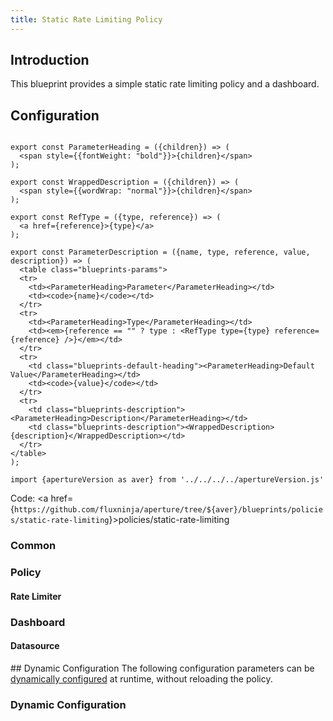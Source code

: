```yaml
---
title: Static Rate Limiting Policy
---
```


## Introduction

This blueprint provides a simple static rate limiting policy and a dashboard.

## Configuration

<!-- Configuration Marker -->

```mdx-code-block

export const ParameterHeading = ({children}) => (
  <span style={{fontWeight: "bold"}}>{children}</span>
);

export const WrappedDescription = ({children}) => (
  <span style={{wordWrap: "normal"}}>{children}</span>
);

export const RefType = ({type, reference}) => (
  <a href={reference}>{type}</a>
);

export const ParameterDescription = ({name, type, reference, value, description}) => (
  <table class="blueprints-params">
  <tr>
    <td><ParameterHeading>Parameter</ParameterHeading></td>
    <td><code>{name}</code></td>
  </tr>
  <tr>
    <td><ParameterHeading>Type</ParameterHeading></td>
    <td><em>{reference == "" ? type : <RefType type={type} reference={reference} />}</em></td>
  </tr>
  <tr>
    <td class="blueprints-default-heading"><ParameterHeading>Default Value</ParameterHeading></td>
    <td><code>{value}</code></td>
  </tr>
  <tr>
    <td class="blueprints-description"><ParameterHeading>Description</ParameterHeading></td>
    <td class="blueprints-description"><WrappedDescription>{description}</WrappedDescription></td>
  </tr>
</table>
);
```

```mdx-code-block
import {apertureVersion as aver} from '../../../../apertureVersion.js'
```

Code: <a
href={`https://github.com/fluxninja/aperture/tree/${aver}/blueprints/policies/static-rate-limiting`}>policies/static-rate-limiting</a>

<h3 class="blueprints-h3">Common</h3>

<ParameterDescription
    name="common.policy_name"
    type="string"
    reference=""
    value="'__REQUIRED_FIELD__'"
    description='Name of the policy.' />

<h3 class="blueprints-h3">Policy</h3>

<ParameterDescription
    name="policy.classifiers"
    type="[]aperture.spec.v1.Classifier"
    reference="../../spec#classifier"
    value="[]"
    description='List of classification rules.' />

<h4 class="blueprints-h4">Rate Limiter</h4>

<ParameterDescription
    name="policy.rate_limiter.rate_limit"
    type="float64"
    reference=""
    value="'__REQUIRED_FIELD__'"
    description='Number of requests per `policy.rate_limiter.parameters.limit_reset_interval` to accept' />

<ParameterDescription
    name="policy.rate_limiter.flow_selector"
    type="aperture.spec.v1.FlowSelector"
    reference="../../spec#flow-selector"
    value="{'flow_matcher': {'control_point': '__REQUIRED_FIELD__'}, 'service_selector': {'service': '__REQUIRED_FIELD__'}}"
    description='A flow selector to match requests against' />

<ParameterDescription
    name="policy.rate_limiter.flow_selector.service_selector.service"
    type="string"
    reference=""
    value="'__REQUIRED_FIELD__'"
    description='Service Name.' />

<ParameterDescription
    name="policy.rate_limiter.flow_selector.flow_matcher.control_point"
    type="string"
    reference=""
    value="'__REQUIRED_FIELD__'"
    description='Control Point Name.' />

<ParameterDescription
    name="policy.rate_limiter.parameters"
    type="aperture.spec.v1.RateLimiterParameters"
    reference="../../spec#rate-limiter-parameters"
    value="{'label_key': '__REQUIRED_FIELD__', 'limit_reset_interval': '1s'}"
    description='Parameters.' />

<ParameterDescription
    name="policy.rate_limiter.parameters.label_key"
    type="string"
    reference=""
    value="'__REQUIRED_FIELD__'"
    description='Flow label to use for rate limiting.' />

<ParameterDescription
    name="policy.rate_limiter.default_config"
    type="aperture.spec.v1.RateLimiterDynamicConfig"
    reference="../../spec#rate-limiter-dynamic-config"
    value="{'overrides': []}"
    description='Default configuration for rate limiter that can be updated at the runtime without shutting down the policy.' />

<h3 class="blueprints-h3">Dashboard</h3>

<ParameterDescription
    name="dashboard.refresh_interval"
    type="string"
    reference=""
    value="'10s'"
    description='Refresh interval for dashboard panels.' />

<h4 class="blueprints-h4">Datasource</h4>

<ParameterDescription
    name="dashboard.datasource.name"
    type="string"
    reference=""
    value="'$datasource'"
    description='Datasource name.' />

<ParameterDescription
    name="dashboard.datasource.filter_regex"
    type="string"
    reference=""
    value="''"
    description='Datasource filter regex.' />## Dynamic Configuration The
following configuration parameters can be
[dynamically configured](/reference/aperturectl/apply/dynamic-config/dynamic-config.md)
at runtime, without reloading the policy.

<h3 class="blueprints-h3">Dynamic Configuration</h3>

<ParameterDescription
    name="rate_limiter"
    type="aperture.spec.v1.RateLimiterDynamicConfig"
    reference="../../spec#rate-limiter-dynamic-config"
    value="'__REQUIRED_FIELD__'"
    description='Rate limiter dynamic configuration that is updated at runtime.' />
